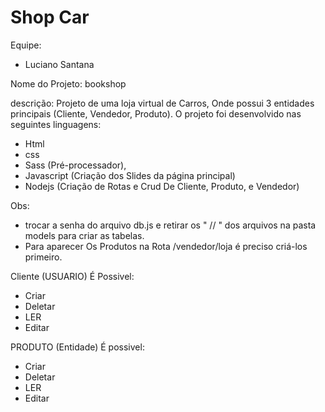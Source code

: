 # Shop Car


Equipe: 
- Luciano Santana


Nome do Projeto: bookshop 

descrição: Projeto de uma loja virtual de Carros, Onde possui 3 entidades principais (Cliente, Vendedor, Produto).
O projeto foi desenvolvido nas seguintes linguagens: 
- Html 
- css 
- Sass (Pré-processador), 
- Javascript (Criação dos Slides da página principal)
- Nodejs (Criação de Rotas e Crud De Cliente, Produto, e Vendedor)




Obs: 
- trocar a senha do arquivo db.js e retirar os " // " dos arquivos na pasta models para criar as tabelas.
- Para aparecer Os Produtos na Rota /vendedor/loja é preciso criá-los primeiro.


Cliente (USUARIO) É Possivel: 
- Criar
- Deletar
- LER 
 - Editar


PRODUTO (Entidade) É possivel: 
- Criar
- Deletar
- LER 
- Editar


